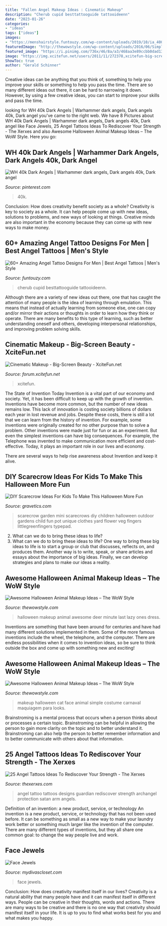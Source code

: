 ```yaml
---
title: "Fallen Angel Makeup Ideas : Cinematic Makeup"
description: "Cherub cupid besttattooguide tattooideenn"
date: "2023-01-26"
categories:
- "ideas"
tags: ["ideas"]
images:
- "https://menshairstyle.funtouzy.com/wp-content/uploads/2019/10/ia_400000091.jpg"
featuredImage: "http://thewowstyle.com/wp-content/uploads/2016/06/Simple-cat-face-Animal-Halloween-Makeup.jpg"
featured_image: "https://i.pinimg.com/736x/46/8a/a3/468aa3e89ccbb0dad1362f55a89e163b.jpg"
image: "https://img.xcitefun.net/users/2011/11/272378,xcitefun-big-screen-beauty-4.jpg"
ShowToc: true
author: "Gerald Schinner"
---
```



Creative ideas can be anything that you think of, something to help you improve your skills or something to help you pass the time. There are so many different ideas out there, it can be hard to narrowing it down. However, by using a few creative ideas, you can start to improve your skills and pass the time.

	

		
looking for WH 40k Dark Angels | Warhammer dark angels, Dark angels 40k, Dark angel you've came to the right web. We have 8 Pictures about WH 40k Dark Angels | Warhammer dark angels, Dark angels 40k, Dark angel like Face Jewels, 25 Angel Tattoos Ideas To Rediscover Your Strength - The Xerxes and also Awesome Halloween Animal Makeup Ideas – The WoW Style. Here you go:
		
    
## WH 40k Dark Angels | Warhammer Dark Angels, Dark Angels 40k, Dark Angel

<img loading=lazy src="https://i.pinimg.com/736x/46/8a/a3/468aa3e89ccbb0dad1362f55a89e163b.jpg" onerror="this.onerror=null;this.src='https://tse1.mm.bing.net/th?id=OIP.1VwAET6SE5ExhAQ7s6ESRAHaJ4&amp;pid=15.1';" alt="WH 40k Dark Angels | Warhammer dark angels, Dark angels 40k, Dark angel">

_Source: pinterest.com_

>40k. 

	

Conclusion: How does creativity benefit society as a whole?
Creativity is key to society as a whole. It can help people come up with new ideas, solutions to problems, and new ways of looking at things. Creative minds are also important in the economy because they can come up with new ways to make money.

    
## 60+ Amazing Angel Tattoo Designs For Men | Best Angel Tattoos | Men&#039;s Style

<img loading=lazy src="https://menshairstyle.funtouzy.com/wp-content/uploads/2019/10/ia_400000091.jpg" onerror="this.onerror=null;this.src='https://tse2.mm.bing.net/th?id=OIP.HcUxkjLUUydTT6tW684NxQHaHa&amp;pid=15.1';" alt="60+ Amazing Angel Tattoo Designs For Men | Best Angel Tattoos | Men&#039;s Style">

_Source: funtouzy.com_

>cherub cupid besttattooguide tattooideenn. 

	

Although there are a variety of new ideas out there, one that has caught the attention of many people is the idea of learning through emulation. This means that instead of actually learning from someone else, one can copy and/or mirror their actions or thoughts in order to learn how they think or operate. There are many benefits to this type of learning, such as better understanding oneself and others, developing interpersonal relationships, and improving problem solving skills.

    
## Cinematic Makeup - Big-Screen Beauty - XciteFun.net

<img loading=lazy src="https://img.xcitefun.net/users/2011/11/272378,xcitefun-big-screen-beauty-4.jpg" onerror="this.onerror=null;this.src='https://tse4.mm.bing.net/th?id=OIP.HugVLk12Nt7dRSQGTZ0vZQHaKj&amp;pid=15.1';" alt="Cinematic Makeup - Big-Screen Beauty - XciteFun.net">

_Source: forum.xcitefun.net_

>xcitefun. 

	

The State of Invention Today
Invention is a vital part of our economy and society. Yet, it has been difficult to keep up with the growth of invention. Inventions have become more common, but the number of new ideas remains low. This lack of innovation is costing society billions of dollars each year in lost revenue and jobs.
Despite these costs, there is still a lot that we can learn from the history of invention. For example, some inventions were originally created for no other purpose than to solve a problem. Other inventions were made just for fun or as an experiment. But even the simplest inventions can have big consequences. For example, the Telephone was invented to make communication more efficient and cost-effective. Today, it plays an important role in our lives and economy.

There are several ways to help rise awareness about Invention and keep it alive.

    
## DIY Scarecrow Ideas For Kids To Make This Halloween More Fun

<img loading=lazy src="https://www.gravetics.com/wp-content/uploads/2017/07/Mini-scarecrow.jpg" onerror="this.onerror=null;this.src='https://tse3.mm.bing.net/th?id=OIP.WYKo9y7SQ139Z__rYSN9HgHaLN&amp;pid=15.1';" alt="DIY Scarecrow Ideas For Kids To Make This Halloween More Fun">

_Source: gravetics.com_

>scarecrow garden mini scarecrows diy children halloween outdoor gardens child fun pot unique clothes yard flower veg fingers littlegreenfingers typepad. 

	

2. What can we do to bring these ideas to life?
2. What can we do to bring these ideas to life? 
One way to bring these big ideas to life is to start a group or club that discusses, reflects on, and produces them. Another way is to write, speak, or share articles and essays about the importance of big ideas. Finally, we can develop strategies and plans to make our ideas a reality.

    
## Awesome Halloween Animal Makeup Ideas – The WoW Style

<img loading=lazy src="http://thewowstyle.com/wp-content/uploads/2016/06/Deer-Animal-Halloween-Makeup.jpg" onerror="this.onerror=null;this.src='https://tse1.mm.bing.net/th?id=OIP.EWGLYSOYmFtzWLnwQl0qFgHaJh&amp;pid=15.1';" alt="Awesome Halloween Animal Makeup Ideas – The WoW Style">

_Source: thewowstyle.com_

>halloween makeup animal awesome deer minute last lazy ones dress. 

	

Inventions are something that have been around for centuries and have had many different solutions implemented in them. Some of the more famous inventions include the wheel, the telephone, and the computer. There are endless possibilities when it comes to invention ideas, so be sure to think outside the box and come up with something new and exciting!

    
## Awesome Halloween Animal Makeup Ideas – The WoW Style

<img loading=lazy src="http://thewowstyle.com/wp-content/uploads/2016/06/Simple-cat-face-Animal-Halloween-Makeup.jpg" onerror="this.onerror=null;this.src='https://tse2.mm.bing.net/th?id=OIP.Bw2fXeo7mi72aLvSYKBQpwHaMG&amp;pid=15.1';" alt="Awesome Halloween Animal Makeup Ideas – The WoW Style">

_Source: thewowstyle.com_

>makeup halloween cat face animal simple costume carnaval maquiagem para looks. 

	

Brainstroming is a mental process that occurs when a person thinks about or processes a certain topic. Brainstroming can be helpful in allowing the person to gain more clarity on the topic and to better understand it. Brainstroming can also help the person to better remember information and to better communicate with others about that information.

    
## 25 Angel Tattoos Ideas To Rediscover Your Strength - The Xerxes

<img loading=lazy src="http://thexerxes.com/wp-content/uploads/2016/03/Guardian-Angel-Tattoo-Designs.jpg" onerror="this.onerror=null;this.src='https://tse2.mm.bing.net/th?id=OIP.dLSBQwjowxpWkjNQx8uUNgHaNz&amp;pid=15.1';" alt="25 Angel Tattoos Ideas To Rediscover Your Strength - The Xerxes">

_Source: thexerxes.com_

>angel tattoo tattoos designs guardian rediscover strength archangel protection satan arm angels. 

	

Definition of an invention: a new product, service, or technology
An invention is a new product, service, or technology that has not been used before. It can be something as small as a new way to make your laundry work better or something much larger like the invention of the computer. There are many different types of inventions, but they all share one common goal: to change the way people live and work.

    
## Face Jewels

<img loading=lazy src="https://sep.yimg.com/ay/mydivascloset/face-jewels-5.jpg" onerror="this.onerror=null;this.src='https://tse4.mm.bing.net/th?id=OIP.tdrKkhF3P1zQK9nDHj8_eQHaHx&amp;pid=15.1';" alt="Face Jewels">

_Source: mydivascloset.com_

>face jewels. 

	

Conclusion: How does creativity manifest itself in our lives?
Creativity is a natural ability that many people have and it can manifest itself in different ways. People can be creative in their thoughts, words and actions. There are many ways to be creative and there is no one way that creativity should manifest itself in your life. It is up to you to find what works best for you and what makes you happy.

